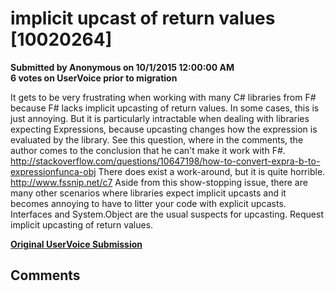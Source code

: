 # implicit upcast of return values [10020264] #

**Submitted by Anonymous on 10/1/2015 12:00:00 AM**  
**6 votes on UserVoice prior to migration**  

It gets to be very frustrating when working with many C# libraries from F# because F# lacks implicit upcasting of return values. In some cases, this is just annoying. But it is particularly intractable when dealing with libraries expecting Expressions, because upcasting changes how the expression is evaluated by the library. See this question, where in the comments, the author comes to the conclusion that he can't make it work with F#.
http://stackoverflow.com/questions/10647198/how-to-convert-expra-b-to-expressionfunca-obj
There does exist a work-around, but it is quite horrible.
http://www.fssnip.net/c7
Aside from this show-stopping issue, there are many other scenarios where libraries expect implicit upcasts and it becomes annoying to have to litter your code with explicit upcasts. Interfaces and System.Object are the usual suspects for upcasting.
Request implicit upcasting of return values.



**[Original UserVoice Submission](https://fslang.uservoice.com/forums/245727-f-language/suggestions/10020264)**


## Comments ##

